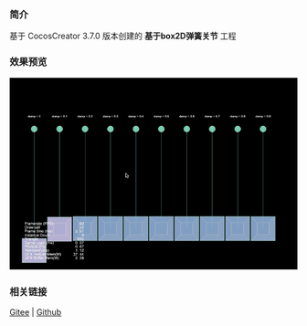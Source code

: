 ### 简介
基于 CocosCreator 3.7.0 版本创建的 **基于box2D弹簧关节** 工程

### 效果预览
![image](../../../gif/202211/2022110320.gif)

### 相关链接
[Gitee](https://gitee.com/mirrors_cocos-creator/cocos-example-physics/tree/v3.x/2d/box2d/assets/cases/example/joints) | [Github](https://github.com/cocos/cocos-example-physics/tree/v3.x/2d/box2d/assets/cases/example/joints)